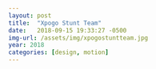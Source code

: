 ```yaml
---
layout: post
title:  "Xpogo Stunt Team"
date:   2018-09-15 19:33:27 -0500
img-url: /assets/img/xpogostuntteam.jpg
year: 2018
categories: [design, motion]
---
```

